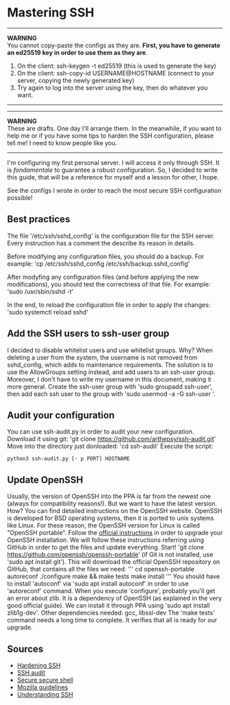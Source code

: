 # Mastering SSH

---

**WARNING**\
You cannot copy-paste the configs as they are. **First, you have to generate an ed25519 key in order to use them as they are**.
1. On the client: ssh-keygen -t ed25519 (this is used to generate the key)
2. On the client: ssh-copy-id USERNAME@HOSTNAME (connect to your server, copying the newly generated key)
3. Try again to log into the server using the key, then do whatever you want.

---

---

**WARNING**\
These are drafts. One day I'll arrange them. In the meanwhile, if you want to help me or if you have some tips to harden the SSH configuration, please tell me! I need to know people like you.

---

I'm configuring my first personal server. I will access it only through SSH. It is *fondamentale* to guarantee a robust configuration. So, I decided to write this guide, that will be a reference for myself and a lesson for other, I hope.

See the configs I wrote in order to reach the most secure SSH configuration possible!

## Best practices

The file '/etc/ssh/sshd_config' is the configuration file for the SSH server. Every instruction has a comment the describe its reason in details.

Before modifying any configuration files, you should do a backup. For example:
'cp /etc/ssh/sshd_config /etc/ssh/backup.sshd_config'

After modyfing any configuration files (and before applying the new modifications), you should test the correctness of that file. For example:
'sudo /usr/sbin/sshd -t'

In the end, to reload the configuration file in order to apply the changes: 'sudo systemctl reload sshd'

## Add the SSH users to ssh-user group 
I decided to disable whitelist users and use whitelist groups. Why? When deleting a user from the system, the username is not removed from sshd_config, which adds to maintenance requirements. The solution is to use the AllowGroups setting instead, and add users to an ssh-user group. Moreover, I don't have to write my username in this document, making it more general. Create the ssh-user group with 'sudo groupadd ssh-user', then add each ssh user to the group with 'sudo usermod -a -G ssh-user <username>'.

## Audit your configuration
You can use ssh-audit.py in order to audit your new configuration.
Download it using git:
'git clone https://github.com/arthepsy/ssh-audit.git'
Move into the directory just donloaded:
'cd ssh-audit'
Execute the script:
```
python3 ssh-audit.py [- p PORT] HOSTNAME
```

## Update OpenSSH
Usually, the version of OpenSSH into the PPA is far from the newest one (always for compatibility reasons!). But we want to have the latest version. How?
You can find detailed instructions on the OpenSSH website. OpenSSH is developed for BSD operating systems, then it is ported to unix systems like Linux. For these reason, the OpenSSH version for Linux is called "OpenSSH portable". Follow the [official instructions](https://www.openssh.com/portable.html#downloads)
in order to upgrade your OpenSSH installation. We will follow these instructions referring using GitHub in order to get the files and update everything. Start!
'git clone https://github.com/openssh/openssh-portable' (if Git is not installed, use 'sudo apt install git'). This will download the official OpenSSH repository on GitHub, that contains all the files we need.
'''
cd openssh-portable
autoreconf
./configure
make && make tests
make install
'''
You should have to install 'autoconf' via 'sudo apt install autoconf' in order to use 'autoreconf' command.
When you execute 'configure', probably you'll get an error about zlib. It is a dependency of OpenSSH (as explained in the very good official guide). We can install it through PPA using 'sudo apt install zlib1g-dev'. Other dependencies needed: gcc, libssl-dev
The 'make tests' command needs a long time to complete. It verifies that all is ready for our upgrade. 

## Sources
- [Hardening SSH](https://medium.com/@jasonrigden/hardening-ssh-1bcb99cd4cef)
- [SSH audit](https://github.com/arthepsy/ssh-audit)
- [Secure secure shell](https://stribika.github.io/2015/01/04/secure-secure-shell.html)
- [Mozilla guidelines](https://infosec.mozilla.org/guidelines/openssh)
- [Understanding SSH](https://www.digitalocean.com/community/tutorials/understanding-the-ssh-encryption-and-connection-process)